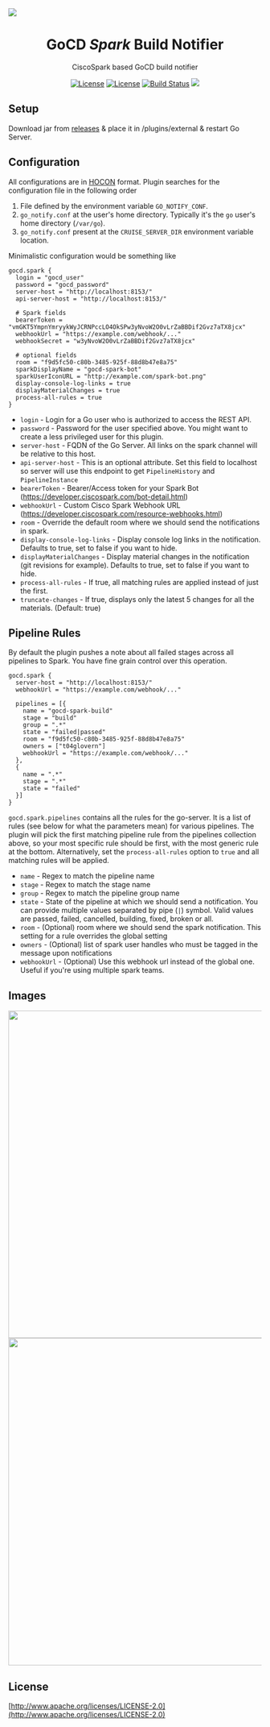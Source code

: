 <img src="https://raw.github.com/t04glovern/gocd-spark-build-notifier/master/img/gocd-banner.png" data-canonical-src="https://raw.github.com/t04glovern/gocd-spark-build-notifier/master/img/gocd-banner.png" align="center"/>

<div align = "center">
    <h1>GoCD <em>Spark</em> Build Notifier </h1>
    <p>CiscoSpark based GoCD build notifier</p>
    <a href="https://manparvesh.mit-license.org/" target="_blank"><img src="https://img.shields.io/badge/license-MIT-blue.svg" alt="License"></a>
    <a href="https://www.android.com/" target="_blank"><img src="https://img.shields.io/badge/Platform-Java-blue.svg" alt="License"></a>
    <a href="https://travis-ci.org/t04glovern/gocd-spark-build-notifier" target="_blank"><img src="https://travis-ci.org/t04glovern/gocd-spark-build-notifier.svg?branch=master" alt="Build Status"></a>
    <a href="https://codecov.io/gh/t04glovern/gocd-spark-build-notifier"><img src="https://codecov.io/gh/t04glovern/gocd-spark-build-notifier/branch/master/graph/badge.svg" />
</a>
</div>

## Setup
Download jar from [releases](https://github.com/t04glovern/gocd-spark-build-notifier/releases) & place it in /plugins/external & restart Go Server.

## Configuration
All configurations are in [HOCON](https://github.com/typesafehub/config) format. Plugin searches for the configuration file in the following order

1. File defined by the environment variable `GO_NOTIFY_CONF`.
2. `go_notify.conf` at the user's home directory. Typically it's the `go` user's home directory (`/var/go`).
3. `go_notify.conf` present at the `CRUISE_SERVER_DIR` environment variable location.

Minimalistic configuration would be something like
```hocon
gocd.spark {
  login = "gocd_user"
  password = "gocd_password"
  server-host = "http://localhost:8153/"
  api-server-host = "http://localhost:8153/"
  
  # Spark fields
  bearerToken = "vmGKT5YmpnYmryykWyJCRNPccLO4OkSPw3yNvoW2O0vLrZaBBDif2Gvz7aTX8jcx"
  webhookUrl = "https://example.com/webhook/..."
  webhookSecret = "w3yNvoW2O0vLrZaBBDif2Gvz7aTX8jcx"

  # optional fields
  room = "f9d5fc50-c80b-3485-925f-88d8b47e8a75"
  sparkDisplayName = "gocd-spark-bot"
  sparkUserIconURL = "http://example.com/spark-bot.png"
  display-console-log-links = true
  displayMaterialChanges = true
  process-all-rules = true
}
```
- `login` - Login for a Go user who is authorized to access the REST API.
- `password` - Password for the user specified above. You might want to create a less privileged user for this plugin.
- `server-host` - FQDN of the Go Server. All links on the spark channel will be relative to this host.
- `api-server-host` - This is an optional attribute. Set this field to localhost so server will use this endpoint to get `PipelineHistory` and `PipelineInstance`
- `bearerToken` - Bearer/Access token for your Spark Bot (https://developer.ciscospark.com/bot-detail.html) 
- `webhookUrl` - Custom Cisco Spark Webhook URL (https://developer.ciscospark.com/resource-webhooks.html)
- `room` - Override the default room where we should send the notifications in spark.
- `display-console-log-links` - Display console log links in the notification. Defaults to true, set to false if you want to hide.
- `displayMaterialChanges` - Display material changes in the notification (git revisions for example). Defaults to true, set to false if you want to hide.
- `process-all-rules` - If true, all matching rules are applied instead of just the first.
- `truncate-changes` - If true, displays only the latest 5 changes for all the materials. (Default: true)

## Pipeline Rules
By default the plugin pushes a note about all failed stages across all pipelines to Spark. You have fine grain control over this operation.
```hocon
gocd.spark {
  server-host = "http://localhost:8153/"
  webhookUrl = "https://example.com/webhook/..."

  pipelines = [{
    name = "gocd-spark-build"
    stage = "build"
    group = ".*"
    state = "failed|passed"
    room = "f9d5fc50-c80b-3485-925f-88d8b47e8a75"
    owners = ["t04glovern"]
    webhookUrl = "https://example.com/webhook/..."
  },
  {
    name = ".*"
    stage = ".*"
    state = "failed"
  }]
}
```
`gocd.spark.pipelines` contains all the rules for the go-server. It is a list of rules (see below for what the parameters mean) for various pipelines. The plugin will pick the first matching pipeline rule from the pipelines collection above, so your most specific rule should be first, with the most generic rule at the bottom. Alternatively, set the `process-all-rules` option to `true` and all matching rules will be applied.
- `name` - Regex to match the pipeline name
- `stage` - Regex to match the stage name
- `group` - Regex to match the pipeline group name
- `state` - State of the pipeline at which we should send a notification. You can provide multiple values separated by pipe (`|`) symbol. Valid values are passed, failed, cancelled, building, fixed, broken or all.
- `room` - (Optional) room where we should send the spark notification. This setting for a rule overrides the global setting
- `owners` - (Optional) list of spark user handles who must be tagged in the message upon notifications
- `webhookUrl` - (Optional) Use this webhook url instead of the global one. Useful if you're using multiple spark teams.

## Images
<img src="https://raw.githubusercontent.com/t04glovern/gocd-spark-build-notifier/master/img/spark-notification-plugin-01.png" align="center" width="650"/>
<img src="https://raw.githubusercontent.com/t04glovern/gocd-spark-build-notifier/master/img/spark-notification-plugin-02.png" align="center" width="650"/>

## License
[http://www.apache.org/licenses/LICENSE-2.0](http://www.apache.org/licenses/LICENSE-2.0)
